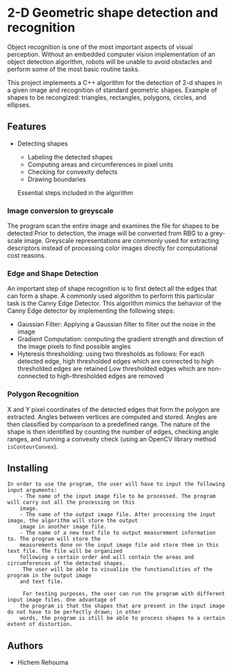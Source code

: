 # 2-D Geometric shape detection and recognition 

   Object recognition is one of the most important aspects of visual perception. Without an embedded computer vision implementation 
   of an object detection algorithm, robots will be unable to avoid obstacles and perform some of the most basic routine tasks. 

   This project implements a C++ algorithm for the detection of 2-d shapes in a given image and recognition of standard geometric shapes.
   Example of shapes to be recongized: triangles, rectangles, polygons, circles, and ellipses. 

## Features 

 * Detecting shapes 
   
   * Labeling the detected shapes 
   * Computing areas and circumferences in pixel units 
   * Checking for convexity defects
   * Drawing boundaries

   Essential steps included in the algorithm 

### Image conversion to greyscale 
  
  The program scan the entire image and examines the file for shapes to be detected 
  Prior to detection, the image will be converted from RBG to a grey-scale image. Greyscale representations are commonly used for extracting descriptors instead of processing color images directly for computational cost reasons.

### Edge and Shape Detection 

  An important step of shape recognition is to first detect all the edges that can form a shape. 
  A commonly used algorithm to perform this particular task is the Canny Edge Detector. This algorithm mimics the behavior of the Canny Edge detector by implementing the following steps: 

   * Gaussian Filter: Applying a Gaussian filter to filter out the noise in the image 
   * Gradient Computation: computing the gradient strength and direction of the image pixels to find possible angles 
   * Hyteresis thresholding: using two thresholds as follows: 
 	For each detected edge, high thresholded edges which are connected to high thresholded edges are retained 
 	Low thresholded edges which are non-connected to high-thresholded edges are removed 

### Polygon Recognition

   X and Y pixel coordinates of the detected edges that form the polygon are extracted.
   Angles between vertices are computed and stored. Angles are then classified by comparison to a predefined range. 
   The nature of the shape is then identified by counting the number of edges, checking angle ranges, and running a convexity check (using an OpenCV library method `isContourConvex`). 

## Installing 

    In order to use the program, the user will have to input the following input arguments:
		- The name of the input image file to be processed. The program will carry out all the processing on this
		image.
		- The name of the output image file. After processing the input image, the algorithm will store the output
		image in another image file.
		- The name of a new text file to output measurement information to. The program will store the
		measurements done on the input image file and store them in this text file. The file will be organized
		following a certain order and will contain the areas and circumferences of the detected shapes.
		 The user will be able to visualize the functionalities of the program in the output image
		and text file. 

		 For testing purposes, the user can run the program with different input image files. One advantage of
		the program is that the shapes that are present in the input image do not have to be perfectly drawn; in other
		words, the program is still be able to process shapes to a certain extent of distortion.
    
## Authors

- Hichem Rehouma
